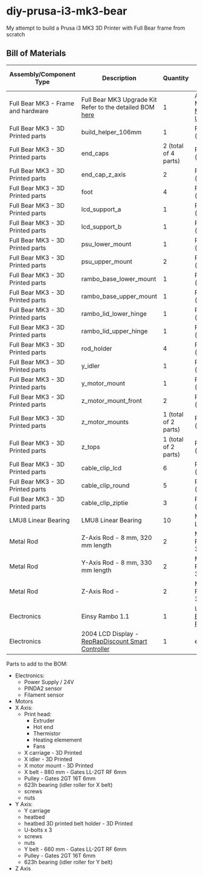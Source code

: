 # diy-prusa-i3-mk3-bear
My attempt to build a Prusa i3 MK3 3D Printer with Full Bear frame from scratch

## Bill of Materials
Assembly/Component Type            | Description                       | Quantity | Possible sources and notes 
---------------------------------- | --------------------------------- | -------- | --------------------------
Full Bear MK3 - Frame and hardware | Full Bear MK3 Upgrade Kit<br>Refer to the detailed BOM [here](https://github.com/gregsaun/prusa_i3_bear_upgrade/blob/master/full_upgrade/for_mk3/manual/bom.md) | 1 | ALL3D Makers [MK3 Bear Upgrade](https://all3dmakers.com/collections/bear-upgrade-kit/products/mk3-bear-upgrade)
Full Bear MK3 - 3D Printed parts   | build_helper_106mm                | 1        | Print (priority 1)
Full Bear MK3 - 3D Printed parts   | end_caps                          | 2 (total of 4 parts) | Print (priority 3)
Full Bear MK3 - 3D Printed parts   | end_cap_z_axis                    | 2        | Print (priority 3)
Full Bear MK3 - 3D Printed parts   | foot                              | 4        | Print (priority 2)
Full Bear MK3 - 3D Printed parts   | lcd_support_a                     | 1        | Print (priority 2)
Full Bear MK3 - 3D Printed parts   | lcd_support_b                     | 1        | Print (priority 2)
Full Bear MK3 - 3D Printed parts   | psu_lower_mount                   | 1        | Print (priority 2)
Full Bear MK3 - 3D Printed parts   | psu_upper_mount                   | 2        | Print (priority 2)
Full Bear MK3 - 3D Printed parts   | rambo_base_lower_mount            | 1        | Print (priority 2)
Full Bear MK3 - 3D Printed parts   | rambo_base_upper_mount            | 1        | Print (priority 2)
Full Bear MK3 - 3D Printed parts   | rambo_lid_lower_hinge             | 1        | Print (priority 2)
Full Bear MK3 - 3D Printed parts   | rambo_lid_upper_hinge             | 1        | Print (priority 2)
Full Bear MK3 - 3D Printed parts   | rod_holder                        | 4        | Print (priority 1)
Full Bear MK3 - 3D Printed parts   | y_idler                           | 1        | Print (priority 1)
Full Bear MK3 - 3D Printed parts   | y_motor_mount                     | 1        | Print (priority 1)
Full Bear MK3 - 3D Printed parts   | z_motor_mount_front               | 2        | Print (priority 1)
Full Bear MK3 - 3D Printed parts   | z_motor_mounts                    | 1 (total of 2 parts) | Print (priority 1)
Full Bear MK3 - 3D Printed parts   | z_tops                            | 1 (total of 2 parts) | Print (priority 1)
Full Bear MK3 - 3D Printed parts   | cable_clip_lcd                    | 6        | Print (priority 3)
Full Bear MK3 - 3D Printed parts   | cable_clip_round                  | 5        | Print (priority 3)
Full Bear MK3 - 3D Printed parts   | cable_clip_ziptie                 | 3        | Print (priority 3)
LMU8 Linear Bearing                | LMU8 Linear Bearing               | 10       | Misumi LMU8
Metal Rod                          | Z-Axis Rod - 8 mm, 320 mm length  | 2        | Misumi PSFJ8-320
Metal Rod                          | Y-Axis Rod - 8 mm, 330 mm length  | 2        | Misumi PSFJ8-330
Metal Rod                          | Z-Axis Rod -                      | 2        | Misumi PSFJ8-370
Electronics                        | Einsy Rambo 1.1                   | 1        | UltiMachine [EINSY RAMBo 1.1](https://ultimachine.com/collections/electronics/products/einsy-rambo-1-1)
Electronics                        | 2004 LCD Display - [RepRapDiscount Smart Controller](https://reprap.org/wiki/RepRapDiscount_Smart_Controller) | 1 | eBay

Parts to add to the BOM:
* Electronics:
  * Power Supply / 24V
  * PINDA2 sensor
  * Filament sensor
* Motors
* X Axis:
  * Print head:
    * Extruder
    * Hot end
    * Thermistor
    * Heating elemement
    * Fans
  * X carriage - 3D Printed
  * X idler - 3D Printed
  * X motor mount - 3D Printed
  * X belt - 880 mm - Gates LL-2GT RF 6mm
  * Pulley - Gates 2GT 16T 6mm
  * 623h bearing (idler roller for X belt)
  * screws
  * nuts
* Y Axis:
  * Y carriage
  * heatbed
  * heatbed 3D printed belt holder - 3D Printed
  * U-bolts x 3
  * screws
  * nuts
  * Y belt - 660 mm - Gates LL-2GT RF 6mm
  * Pulley - Gates 2GT 16T 6mm
  * 623h bearing (idler roller for Y belt)
* Z Axis


